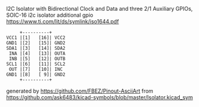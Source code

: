I2C Isolator with Bidirectional Clock and Data and three 2/1 Auxiliary GPIOs, SOIC-16
i2c isolator additional gpio
https://www.ti.com/lit/ds/symlink/iso1644.pdf


	     +----------+
	VCC1 |[1]   [16]| VCC2
	GND1 |[2]   [15]| GND2
	SDA1 |[3]   [14]| SDA2
	 INA |[4]   [13]| OUTA
	 INB |[5]   [12]| OUTB
	SCL1 |[6]   [11]| SCL2
	 OUT |[7]   [10]| INC
	GND1 |[8]   [ 9]| GND2
	     +----------+


generated by https://github.com/FBEZ/Pinout-AsciiArt from https://github.com/ask6483/kicad-symbols/blob/master/Isolator.kicad_sym